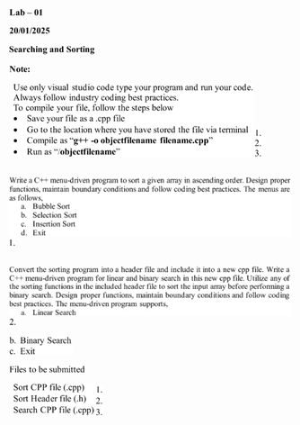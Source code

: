 ﻿![](Aspose.Words.74a91095-7495-4aa6-acc2-999c9c277770.001.png)

![](Aspose.Words.74a91095-7495-4aa6-acc2-999c9c277770.002.png)

![](Aspose.Words.74a91095-7495-4aa6-acc2-999c9c277770.003.png)

![](Aspose.Words.74a91095-7495-4aa6-acc2-999c9c277770.004.png)

` `![](Aspose.Words.74a91095-7495-4aa6-acc2-999c9c277770.005.png)![](Aspose.Words.74a91095-7495-4aa6-acc2-999c9c277770.006.png)

` `![](Aspose.Words.74a91095-7495-4aa6-acc2-999c9c277770.007.png)![](Aspose.Words.74a91095-7495-4aa6-acc2-999c9c277770.008.png)

` `![](Aspose.Words.74a91095-7495-4aa6-acc2-999c9c277770.009.png)![](Aspose.Words.74a91095-7495-4aa6-acc2-999c9c277770.010.png)

![](Aspose.Words.74a91095-7495-4aa6-acc2-999c9c277770.011.png) ![](Aspose.Words.74a91095-7495-4aa6-acc2-999c9c277770.012.png)

![](Aspose.Words.74a91095-7495-4aa6-acc2-999c9c277770.013.png)

` `![](Aspose.Words.74a91095-7495-4aa6-acc2-999c9c277770.014.png)![](Aspose.Words.74a91095-7495-4aa6-acc2-999c9c277770.015.png)
